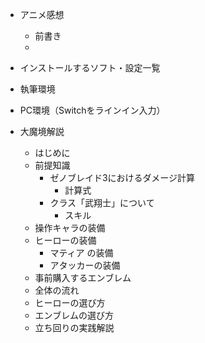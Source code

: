 - アニメ感想
  - 前書き
  - 

- インストールするソフト・設定一覧

- 執筆環境

- PC環境（Switchをラインイン入力）

- 大魔境解説
  - はじめに
  - 前提知識
    - ゼノブレイド3におけるダメージ計算
      - 計算式
    - クラス「武翔士」について
      - スキル
  - 操作キャラの装備
  - ヒーローの装備
    - マティア の装備
    - アタッカーの装備
  - 事前購入するエンブレム
  - 全体の流れ
  - ヒーローの選び方
  - エンブレムの選び方
  - 立ち回りの実践解説
